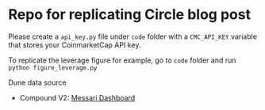 # Repo for replicating Circle blog post

Please create a `api_key.py` file under `code` folder with a `CMC_API_KEY` variable that stores your CoinmarketCap API key.

To replicate the leverage figure for example, go to `code` folder and run `python figure_leverage.py`

Dune data source

- Compound V2: [Messari Dashboard](<https://dune.com/messari/Messari%3A-Compound-Micro-Financial-Statements-(per-Token)>)
